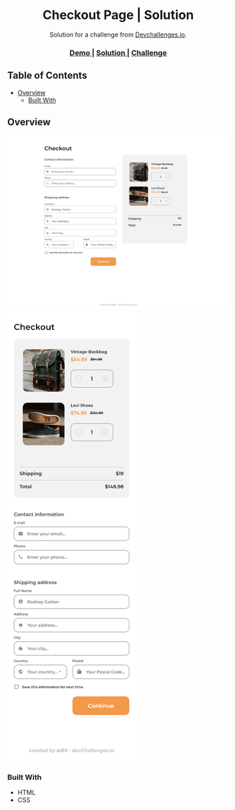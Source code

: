 <h1 align="center">Checkout Page | Solution</h1>

<div align="center">
   Solution for a challenge from  <a href="http://devchallenges.io" target="_blank">Devchallenges.io</a>.
</div>

<div align="center">
  <h3>
    <a href="https://checkoutpage-adhi.netlify.app/">
      Demo
    </a>
    <span> | </span>
    <a href="https://github.com/AdhipathiPandiyan-S/Cart-Checkout-Page-Solution">
      Solution
    </a>
    <span> | </span>
    <a href="https://devchallenges.io/challenges/0J1NxxGhOUYVqihwegfO">
      Challenge
    </a>
  </h3>
</div>

<!-- TABLE OF CONTENTS -->

## Table of Contents

- [Overview](#overview)
  - [Built With](#built-with)

<!-- OVERVIEW -->

## Overview

![screenshot1](./screenshot.jpg)
![screenshot2](./screenshot2.jpg)

### Built With

- HTML
- CSS
